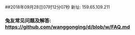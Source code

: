 ##2018年09月28日07时12分07秒 新址: 159.65.109.211
### 兔友常见问题及解答: https://github.com/wanggonging/d/blob/w/FAQ.md
